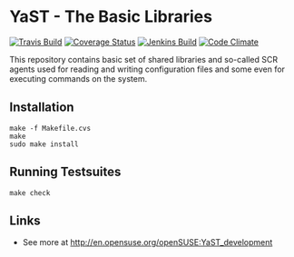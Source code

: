 # YaST - The Basic Libraries #

[![Travis Build](https://travis-ci.org/yast/yast-yast2.svg?branch=master)](https://travis-ci.org/yast/yast-yast2)
[![Coverage Status](https://img.shields.io/coveralls/yast/yast-yast2.svg)](https://coveralls.io/r/yast/yast-yast2?branch=master)
[![Jenkins Build](http://img.shields.io/jenkins/s/https/ci.opensuse.org/yast-yast2-master.svg)](https://ci.opensuse.org/view/Yast/job/yast-yast2-master/)
[![Code Climate](https://codeclimate.com/github/yast/yast-yast2/badges/gpa.svg)](https://codeclimate.com/github/yast/yast-yast2)

This repository contains basic set of shared libraries and so-called SCR agents
used for reading and writing configuration files and some even for executing
commands on the system.

## Installation ##

    make -f Makefile.cvs
    make
    sudo make install

## Running Testsuites ##

    make check

## Links ##

  * See more at http://en.opensuse.org/openSUSE:YaST_development
